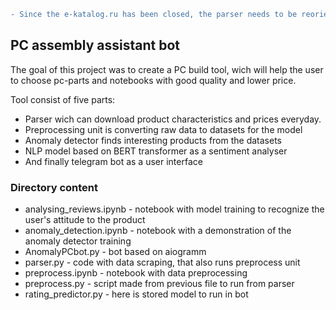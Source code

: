 ```diff
- Since the e-katalog.ru has been closed, the parser needs to be reoriented to other sources.
```
## PC assembly assistant bot

The goal of this project was to create a PC build tool, wich will help the user to choose pc-parts and notebooks with good quality and lower price.

Tool consist of five parts:
* Parser wich can download product characteristics and prices everyday.
* Preprocessing unit is converting raw data to datasets for the model
* Anomaly detector finds interesting products from the datasets
* NLP model based on BERT transformer as a sentiment analyser
* And finally telegram bot as a user interface

### Directory content

* analysing_reviews.ipynb - notebook with model training to recognize the user's attitude to the product
* anomaly_detection.ipynb - notebook with a demonstration of the anomaly detector training
* AnomalyPCbot.py - bot based on aiogramm
* parser.py - code with data scraping, that also runs preprocess unit
* preprocess.ipynb - notebook with data preprocessing
* preprocess.py - script made from previous file to run from parser
* rating_predictor.py - here is stored model to run in bot

